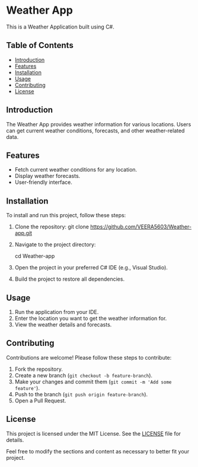 

# Weather App

This is a Weather Application built using C#.

## Table of Contents

- [Introduction](#introduction)
- [Features](#features)
- [Installation](#installation)
- [Usage](#usage)
- [Contributing](#contributing)
- [License](#license)

## Introduction

The Weather App provides weather information for various locations. Users can get current weather conditions, forecasts, and other weather-related data.

## Features

- Fetch current weather conditions for any location.
- Display weather forecasts.
- User-friendly interface.

## Installation

To install and run this project, follow these steps:

1. Clone the repository:
   git clone https://github.com/VEERA5603/Weather-app.git


2. Navigate to the project directory:

   cd Weather-app
   

3. Open the project in your preferred C# IDE (e.g., Visual Studio).

4. Build the project to restore all dependencies.

## Usage

1. Run the application from your IDE.
2. Enter the location you want to get the weather information for.
3. View the weather details and forecasts.

## Contributing

Contributions are welcome! Please follow these steps to contribute:

1. Fork the repository.
2. Create a new branch (`git checkout -b feature-branch`).
3. Make your changes and commit them (`git commit -m 'Add some feature'`).
4. Push to the branch (`git push origin feature-branch`).
5. Open a Pull Request.

## License

This project is licensed under the MIT License. See the [LICENSE](LICENSE) file for details.


Feel free to modify the sections and content as necessary to better fit your project.
